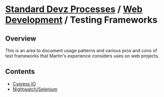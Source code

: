 ---
---

# [Standard Devz Processes](../../README.md) / [Web Development](../README.md) / Testing Frameworks

## Overview

This is an area to document usage patterns and various pros and cons of test frameworks that Martin's experience considers uses on web projects.

## Contents

* [Cypress IO](cypress.md)
* [Nightwatch/Selenium](nightwatch.md)
